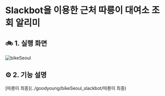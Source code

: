 # Slackbot을 이용한 근처 따릉이 대여소 조회 알리미
## 🚲 1. 실행 화면
![bikeSeoul](https://user-images.githubusercontent.com/10703294/206843948-bc91f91e-2a74-4254-ba6a-49b33905f4cd.gif)

## ⚙︎ 2. 기능 설명
[따릉이 최종](../goodyoung/bikeSeoul_slackbot/따릉이 최종)
